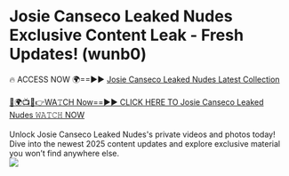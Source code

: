 # Josie Canseco Leaked Nudes Exclusive Content Leak - Fresh Updates! (wunb0)

🔥 ACCESS NOW 🌍==►► <a href="https://tinyurl.com/2mz8nhtm" rel="nofollow">Josie Canseco Leaked Nudes Latest Collection</a>
<br><br>
[🔴🌍📺📱👉WA𝚃CH Now==►► CLICK HERE TO Josie Canseco Leaked Nudes 𝚆𝙰𝚃𝙲𝙷 NOW](https://tinyurl.com/2mz8nhtm)
<br><br>
Unlock Josie Canseco Leaked Nudes's private videos and photos today! Dive into the newest 2025 content updates and explore exclusive material you won’t find anywhere else.
<br>
<a href="https://tinyurl.com/2mz8nhtm" rel="nofollow" data-target="animated-image.originalLink"><img src="https://camo.githubusercontent.com/8a4f000d20f83aca3bf7ec5f350d767afa0574a8a352519fd8cfa583a6f93a33/68747470733a2f2f692e696d6775722e636f6d2f644a486b345a712e676966" data-canonical-src="https://i.imgur.com/dJHk4Zq.gif" style="max-width: 100%; display: inline-block;" data-target="animated-image.originalImage"></a>
<br>
